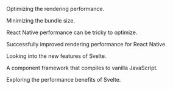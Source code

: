 Optimizing the rendering performance.

Minimizing the bundle size.

React Native performance can be tricky to optimize.

Successfully improved rendering performance for React Native.

Looking into the new features of Svelte.

A component framework that compiles to vanilla JavaScript.

Exploring the performance benefits of Svelte.